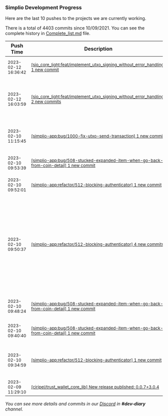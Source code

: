 
### Simplio Development Progress

Here are the last 10 pushes to the projects we are currently working.

There is a total of 4403 commits since 10/09/2021. You can see the complete history in
 [Complete_list.md](Complete_list.md) file.

| Push Time | Description | Commits |
| --- | --- | --- |
| <sub>2023-02-12 16:36:42</sub> | <sub>[[sio_core_light:feat/implement\_utxo\_signing\_without\_error\_handling] 1 new commit](https://github.com/SimplioOfficial/sio_core_light/commit/3200855179f4b4852d12ae777f7950e786fd1a05)</sub> | <sub>[3200855](https://github.com/SimplioOfficial/sio_core_light/commit/3200855179f4b4852d12ae777f7950e786fd1a05) fix: allow signed max amount - ciripel</sub> |
| <sub>2023-02-12 16:03:59</sub> | <sub>[[sio_core_light:feat/implement\_utxo\_signing\_without\_error\_handling] 2 new commits](https://github.com/SimplioOfficial/sio_core_light/compare/7244fa7fee7d...8cf24f4ad6b2)</sub> | <sub>[0818ecf](https://github.com/SimplioOfficial/sio_core_light/commit/0818ecf45e1906dd9e0fb2f0aaa07b9d84377ece) chore: update dependencies - ciripel<br>[8cf24f4](https://github.com/SimplioOfficial/sio_core_light/commit/8cf24f4ad6b2694f696f44af2a00ad29edb11ec7) ci: upgrade flutter to 3.7.3 - ciripel</sub> |
| <sub>2023-02-10 11:15:45</sub> | <sub>[[simplio-app:bug/1000\-fix\-utxo\-send\-transaction] 1 new commit](https://github.com/SimplioOfficial/simplio-app/commit/f711509c37615159091cc7a13c8b6365106142b0)</sub> | <sub>[f711509](https://github.com/SimplioOfficial/simplio-app/commit/f711509c37615159091cc7a13c8b6365106142b0) fix: use already signed selected tx for utxo coins - ciripel</sub> |
| <sub>2023-02-10 09:53:39</sub> | <sub>[[simplio-app:bug/508\-stucked\-expanded\-item\-when\-go\-back\-from\-coin\-detail] 1 new commit](https://github.com/SimplioOfficial/simplio-app/commit/035538c4962cfe4e4b34f7aca0e4e9dc37bf3ca3)</sub> | <sub>[035538c](https://github.com/SimplioOfficial/simplio-app/commit/035538c4962cfe4e4b34f7aca0e4e9dc37bf3ca3) 1. Reverted pubspec.lock - Tomas Petrik</sub> |
| <sub>2023-02-10 09:52:01</sub> | <sub>[[simplio-app:refactor/512\-blocking\-authenticator] 1 new commit](https://github.com/SimplioOfficial/simplio-app/commit/bcaa425cd9fbc8c11701fd05758a944ddc36e4db)</sub> | <sub>[bcaa425](https://github.com/SimplioOfficial/simplio-app/commit/bcaa425cd9fbc8c11701fd05758a944ddc36e4db) 1. Reverted pubspec.lock - Tomas Petrik</sub> |
| <sub>2023-02-10 09:50:37</sub> | <sub>[[simplio-app:refactor/512\-blocking\-authenticator] 4 new commits](https://github.com/SimplioOfficial/simplio-app/compare/8ffdca0ee5fd...236a63f4ecac)</sub> | <sub>[1fa7a57](https://github.com/SimplioOfficial/simplio-app/commit/1fa7a57df055cb4bfc04780f4190f8f754a7fa07) 1. Fixed stucked expanded item when go back fro... - Tomas Petrik<br>[537491a](https://github.com/SimplioOfficial/simplio-app/commit/537491a1ac518414918cd4b096d7a631922958b5) Reverted Podfile.lock - Tomas Petrik<br>[af3d2b1](https://github.com/SimplioOfficial/simplio-app/commit/af3d2b1cad8e15aa858fdeee43c051ff058c6516) 1. Added ios/Podfile.lock to .gitignore - Tomas Petrik<br>[236a63f](https://github.com/SimplioOfficial/simplio-app/commit/236a63f4ecac78098efdf5335b7a6c5d23e722a6) 1. Rebased by #508 - Tomas Petrik</sub> |
| <sub>2023-02-10 09:48:24</sub> | <sub>[[simplio-app:bug/508\-stucked\-expanded\-item\-when\-go\-back\-from\-coin\-detail] 1 new commit](https://github.com/SimplioOfficial/simplio-app/commit/af3d2b1cad8e15aa858fdeee43c051ff058c6516)</sub> | <sub>[af3d2b1](https://github.com/SimplioOfficial/simplio-app/commit/af3d2b1cad8e15aa858fdeee43c051ff058c6516) 1. Added ios/Podfile.lock to .gitignore - Tomas Petrik</sub> |
| <sub>2023-02-10 09:40:40</sub> | <sub>[[simplio-app:bug/508\-stucked\-expanded\-item\-when\-go\-back\-from\-coin\-detail] 1 new commit](https://github.com/SimplioOfficial/simplio-app/commit/537491a1ac518414918cd4b096d7a631922958b5)</sub> | <sub>[537491a](https://github.com/SimplioOfficial/simplio-app/commit/537491a1ac518414918cd4b096d7a631922958b5) Reverted Podfile.lock - Tomas Petrik</sub> |
| <sub>2023-02-10 09:34:59</sub> | <sub>[[simplio-app:refactor/512\-blocking\-authenticator] 1 new commit](https://github.com/SimplioOfficial/simplio-app/commit/8ffdca0ee5fd93d4d1a092761b7097e0022180e7)</sub> | <sub>[8ffdca0](https://github.com/SimplioOfficial/simplio-app/commit/8ffdca0ee5fd93d4d1a092761b7097e0022180e7) 1. Commeted code for authenticate method for Re... - Tomas Petrik</sub> |
| <sub>2023-02-09 11:29:10</sub> | <sub>[[ciripel/trust_wallet_core_lib] New release published: 0\.0\.7\+3\.0\.4](https://github.com/ciripel/trust_wallet_core_lib/releases/tag/0.0.7%2B3.0.4)</sub> | <sub>_No Commits_</sub> |

_You can see more details and commits in our [Discord](https://discord.gg/aKhjuwZmdP) in **#dev-diary** channel._
